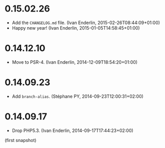 # 0.15.02.26

  * Add the `CHANGELOG.md` file. (Ivan Enderlin, 2015-02-26T08:44:09+01:00)
  * Happy new year! (Ivan Enderlin, 2015-01-05T14:58:45+01:00)

# 0.14.12.10

  * Move to PSR-4. (Ivan Enderlin, 2014-12-09T18:54:20+01:00)

# 0.14.09.23

  * Add `branch-alias`. (Stéphane PY, 2014-09-23T12:00:31+02:00)

# 0.14.09.17

  * Drop PHP5.3. (Ivan Enderlin, 2014-09-17T17:44:23+02:00)

(first snapshot)
